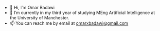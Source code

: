 - 👋 Hi, I’m Omar Badawi
- 🌱 I’m currently in my third year of studying MEng Artificial Intelligence at the University of Manchester. 
- 📫 You can reach me by email at omarxbadawi@gmail.com

<!---
omarxbadawi/omarxbadawi is a ✨ special ✨ repository because its `README.md` (this file) appears on your GitHub profile.
You can click the Preview link to take a look at your changes.
--->
